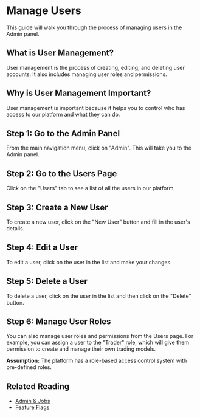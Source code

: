 # Manage Users

This guide will walk you through the process of managing users in the Admin panel.

## What is User Management?

User management is the process of creating, editing, and deleting user accounts. It also includes managing user roles and permissions.

## Why is User Management Important?

User management is important because it helps you to control who has access to our platform and what they can do.

## Step 1: Go to the Admin Panel

From the main navigation menu, click on "Admin". This will take you to the Admin panel.

## Step 2: Go to the Users Page

Click on the "Users" tab to see a list of all the users in our platform.

## Step 3: Create a New User

To create a new user, click on the "New User" button and fill in the user's details.

## Step 4: Edit a User

To edit a user, click on the user in the list and make your changes.

## Step 5: Delete a User

To delete a user, click on the user in the list and then click on the "Delete" button.

## Step 6: Manage User Roles

You can also manage user roles and permissions from the Users page. For example, you can assign a user to the "Trader" role, which will give them permission to create and manage their own trading models.

**Assumption:** The platform has a role-based access control system with pre-defined roles.

## Related Reading

*   [Admin & Jobs](../../products/admin-jobs.md)
*   [Feature Flags](../../products/feature-flags.md)
